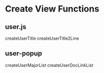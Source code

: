 
# Create View Functions
## user.js
createUserTitle
createUserTitle2Line

## user-popup
createUserMajorList
createUserDocLinkList